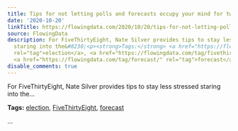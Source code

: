 ```yaml
---
title: Tips for not letting polls and forecasts occupy your mind for two weeks
date: '2020-10-20'
linkTitle: https://flowingdata.com/2020/10/20/tips-for-not-letting-polls-and-forecasts-occupy-your-mind-for-two-weeks/
source: FlowingData
description: For FiveThirtyEight, Nate Silver provides tips to stay less stressed
  staring into the&#8230;<p><strong>Tags:</strong> <a href="https://flowingdata.com/tag/election/"
  rel="tag">election</a>, <a href="https://flowingdata.com/tag/fivethirtyeight/" rel="tag">FiveThirtyEight</a>,
  <a href="https://flowingdata.com/tag/forecast/" rel="tag">forecast</a></p> ...
disable_comments: true
---
```

For FiveThirtyEight, Nate Silver provides tips to stay less stressed staring into the&#8230;<p><strong>Tags:</strong> <a href="https://flowingdata.com/tag/election/" rel="tag">election</a>, <a href="https://flowingdata.com/tag/fivethirtyeight/" rel="tag">FiveThirtyEight</a>, <a href="https://flowingdata.com/tag/forecast/" rel="tag">forecast</a></p> ...